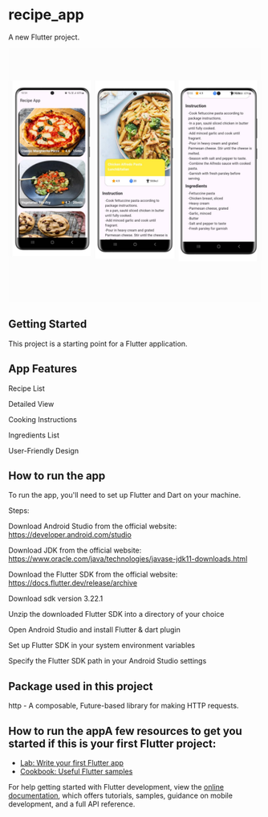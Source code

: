 # recipe_app

A new Flutter project.

![image](assets/images/image.jpeg)

## Getting Started

This project is a starting point for a Flutter application.
## App Features
 Recipe List

 Detailed View
 
 Cooking Instructions
 
 Ingredients List
 
 User-Friendly Design

## How to run the app
To run the app, you'll need to set up Flutter and Dart on your machine.

Steps:

Download Android Studio from the official website: https://developer.android.com/studio

Download JDK from the official website: https://www.oracle.com/java/technologies/javase-jdk11-downloads.html

Download the Flutter SDK from the official website: https://docs.flutter.dev/release/archive

Download sdk version 3.22.1

Unzip the downloaded Flutter SDK into a directory of your choice

Open Android Studio and install Flutter & dart plugin

Set up Flutter SDK in your system environment variables

Specify the Flutter SDK path in your Android Studio settings

## Package used in this project

http - A composable, Future-based library for making HTTP requests.


## How to run the appA few resources to get you started if this is your first Flutter project:

- [Lab: Write your first Flutter app](https://docs.flutter.dev/get-started/codelab)
- [Cookbook: Useful Flutter samples](https://docs.flutter.dev/cookbook)

For help getting started with Flutter development, view the
[online documentation](https://docs.flutter.dev/), which offers tutorials,
samples, guidance on mobile development, and a full API reference.
